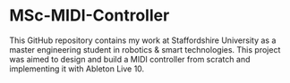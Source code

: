 # MSc-MIDI-Controller
This GitHub repository contains my work at Staffordshire University as a master engineering student in robotics &amp; smart technologies. This project was aimed to design and build a MIDI controller from scratch and implementing it with Ableton Live 10.
